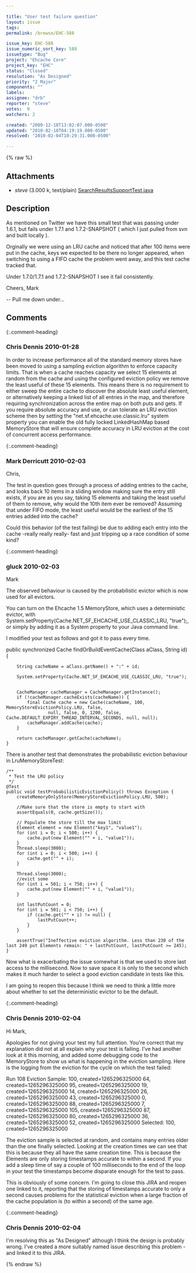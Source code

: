 ```yaml
---

title: "User test failure question"
layout: issue
tags: 
permalink: /browse/EHC-588

issue_key: EHC-588
issue_numeric_sort_key: 588
issuetype: "Bug"
project: "Ehcache Core"
project_key: "EHC"
status: "Closed"
resolution: "As Designed"
priority: "2 Major"
components: ""
labels: 
assignee: "drb"
reporter: "steve"
votes:  0
watchers: 2

created: "2009-12-18T13:02:07.000-0500"
updated: "2010-02-18T04:19:19.000-0500"
resolved: "2010-02-04T10:29:31.000-0500"

---
```




{% raw %}


## Attachments

* <em>steve</em> (3.000 k, text/plain) [SearchResultsSupportTest.java](/attachments/EHC/EHC-588/SearchResultsSupportTest.java)




## Description

<div markdown="1" class="description">


As mentioned on Twitter we have this small test that was passing under
1.6.1, but fails under 1.7.1 and 1.7.2-SNAPSHOT ( which I just pulled
from svn and built locally ).

Orginally we were using an LRU cache and noticed that after 100 items
were put in the cache, keys we expected to be there no longer
appeared, when switching to using a FIFO cache the problem went away,
and this test cache tracked that.

Under 1.7.0/1.7.1 and 1.7.2-SNAPSHOT I see it fail consistently.

Cheers,
Mark


-- 
Pull me down under...

</div>

## Comments


{:.comment-heading}
### **Chris Dennis** <span class="date">2010-01-28</span>

<div markdown="1" class="comment">

In order to increase performance all of the standard memory stores have been moved to using a sampling eviction algorithm to enforce capacity limits.  That is when a cache reaches capacity we select 15 elements at random from the cache and using the configured eviction policy we remove the least useful of these 15 elements.  This means there is no requirement to either sweep the entire cache to discover the absolute least useful element, or alternatively keeping a linked list of all entries in the map, and therefore requiring synchronization across the entire map on both puts and gets.  If you require absolute accuracy and use, or can tolerate an LRU eviction scheme then by setting the "net.sf.ehcache.use.classic.lru" system property you can enable the old fully locked LinkedHashMap based MemoryStore that will ensure complete accuracy in LRU eviction at the cost of concurrent access performance.

</div>


{:.comment-heading}
### **Mark Derricutt** <span class="date">2010-02-03</span>

<div markdown="1" class="comment">

Chris,

The test in question goes through a process of adding entries to the cache, and looks back 10 items in a sliding window making sure the entry still exists, if you are as you say, taking 15 elements and taking the least useful of them to remove, why would the 10th item ever be removed?  Assuming that under FIFO mode, the least useful would be the earliest of the 15 entries added into the cache?

Could this behavior (of the test failing) be due to adding each entry into the cache -really really really- fast and just tripping up a race condition of some kind?

</div>


{:.comment-heading}
### **gluck** <span class="date">2010-02-03</span>

<div markdown="1" class="comment">

Mark

The observed behaviour is caused by the probabilistic evictor which is now used for all evictors. 

You can turn on the Ehcache 1.5 MemoryStore, which uses a deterministic evictor, with System.setProperty(Cache.NET\_SF\_EHCACHE\_USE\_CLASSIC\_LRU, "true");, or simply by adding it as a System property to your Java command line.

I modified your test as follows and got it to pass every time.

public synchronized Cache findOrBuildEventCache(Class aClass, String id) \{

        String cacheName = aClass.getName() + ":" + id;

        System.setProperty(Cache.NET_SF_EHCACHE_USE_CLASSIC_LRU, "true");
        

        CacheManager cacheManager = CacheManager.getInstance();
        if (!cacheManager.cacheExists(cacheName)) {
            final Cache cache = new Cache(cacheName, 100, MemoryStoreEvictionPolicy.LRU, false,
                    null, false, 0, 1200, false, Cache.DEFAULT_EXPIRY_THREAD_INTERVAL_SECONDS, null, null);
            cacheManager.addCache(cache);
        }

        return cacheManager.getCache(cacheName);
    }

There is another test that demonstrates the probabilistic eviction behaviour in LruMemoryStoreTest:


    /**
     * Test the LRU policy
     */
    @Test
    public void testProbabilisticEvictionPolicy() throws Exception {
        createMemoryOnlyStore(MemoryStoreEvictionPolicy.LRU, 500);

        //Make sure that the store is empty to start with
        assertEquals(0, cache.getSize());

        // Populate the store till the max limit
        Element element = new Element("key1", "value1");
        for (int i = 0; i < 500; i++) {
            cache.put(new Element("" + i, "value1"));
        }
        Thread.sleep(3000);
        for (int i = 0; i < 500; i++) {
            cache.get("" + i);
        }

        Thread.sleep(3000);
        //evict some
        for (int i = 501; i < 750; i++) {
            cache.put(new Element("" + i, "value1"));
        }

        int lastPutCount = 0;
        for (int i = 501; i < 750; i++) {
            if (cache.get("" + i) != null) {
                lastPutCount++;
            }
        }

        assertTrue("Ineffective eviction algorithm. Less than 230 of the last 249 put Elements remain: " + lastPutCount, lastPutCount >= 245);
    }

Now what is exacerbating the issue somewhat is that we used to store last access to the millisecond. Now to save space it is only to the second which makes it much harder to select a good eviction candidate in tests like this.

I am going to reopen this because I think we need to think a little more about whether to set the deterministic evictor to be the default.

</div>


{:.comment-heading}
### **Chris Dennis** <span class="date">2010-02-04</span>

<div markdown="1" class="comment">

Hi Mark,

Apologies for not giving your test my full attention.  You're correct that my explanation did not at all explain why your test is failing.  I've had another look at it this morning, and added some debugging code to the MemoryStore to show us what is happening in the eviction sampling.  Here is the logging from the eviction for the cycle on which the test failed:

Run 108
Eviction Sample: 
	100, created=1265296325000
	64, created=1265296325000
	95, created=1265296325000
	19, created=1265296325000
	14, created=1265296325000
	26, created=1265296325000
	43, created=1265296325000
	0, created=1265296325000
	88, created=1265296325000
	7, created=1265296325000
	105, created=1265296325000
	87, created=1265296325000
	80, created=1265296325000
	36, created=1265296325000
	52, created=1265296325000
Selected: 
	100, created=1265296325000

The eviction sample is selected at random, and contains many entries older than the one finally selected.  Looking at the creation times we can see that this is because they all have the same creation time.  This is because the Elements are only storing timestamps accurate to within a second.  If you add a sleep time of say a couple of 100 milliseconds to the end of the loop in your test the timestamps become disparate enough for the test to pass.

This is obviously of some concern.  I'm going to close this JIRA and reopen one linked to it, reporting that the storing of timestamps accurate to only a second causes problems for the statistical eviction when a large fraction of the cache population is (to within a second) of the same age.

</div>


{:.comment-heading}
### **Chris Dennis** <span class="date">2010-02-04</span>

<div markdown="1" class="comment">

I'm resolving this as "As Designed" although I think the design is probably wrong.  I've created a more suitably named issue describing this problem - and linked it to this JIRA.

</div>



{% endraw %}
